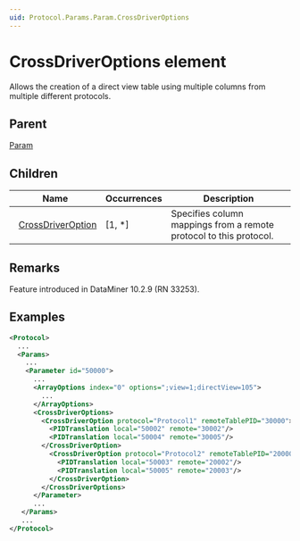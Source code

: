 ```yaml
---
uid: Protocol.Params.Param.CrossDriverOptions
---
```


# CrossDriverOptions element

Allows the creation of a direct view table using multiple columns from multiple different protocols.

## Parent

[Param](xref:Protocol.Params.Param)

## Children

|Name|Occurrences|Description|
|--- |--- |--- |
|&nbsp;&nbsp;[CrossDriverOption](xref:Protocol.Params.Param.CrossDriverOptions.CrossDriverOption)|[1, *]|Specifies column mappings from a remote protocol to this protocol.|

## Remarks

Feature introduced in DataMiner 10.2.9 (RN 33253).

## Examples

```xml
<Protocol>
  ...
  <Params>
    ...
    <Parameter id="50000">
      ...
      <ArrayOptions index="0" options=";view=1;directView=105">
        ...
      </ArrayOptions>
      <CrossDriverOptions>
        <CrossDriverOption protocol="Protocol1" remoteTablePID="30000">
          <PIDTranslation local="50002" remote="30002"/>
          <PIDTranslation local="50004" remote="30005"/>
        </CrossDriverOption>
          <CrossDriverOption protocol="Protocol2" remoteTablePID="20000">
            <PIDTranslation local="50003" remote="20002"/>
            <PIDTranslation local="50005" remote="20003"/>
          </CrossDriverOption>
        </CrossDriverOptions>
      </Parameter>
      ...
   </Params>
   ...
</Protocol>
```
